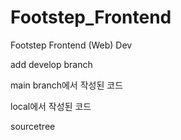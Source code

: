 # Footstep_Frontend
Footstep Frontend (Web) Dev

add develop branch

main branch에서 작성된 코드

local에서 작성된 코드

sourcetree

